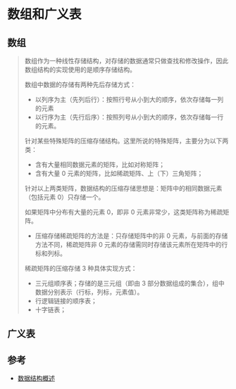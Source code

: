 # 数组和广义表
## 数组
> 数组作为一种线性存储结构，对存储的数据通常只做查找和修改操作，因此数组结构的实现使用的是顺序存储结构。
>
> 数组中数据的存储有两种先后存储方式：
> - 以列序为主（先列后行）：按照行号从小到大的顺序，依次存储每一列的元素
> - 以行序为主（先行后序）：按照列号从小到大的顺序，依次存储每一行的元素。
>
> 针对某些特殊矩阵的压缩存储结构。这里所说的特殊矩阵，主要分为以下两类：
> - 含有大量相同数据元素的矩阵，比如对称矩阵；
> - 含有大量 0 元素的矩阵，比如稀疏矩阵、上（下）三角矩阵；
>
> 针对以上两类矩阵，数据结构的压缩存储思想是：矩阵中的相同数据元素（包括元素 0）只存储一个。
>
> 如果矩阵中分布有大量的元素 0，即非 0 元素非常少，这类矩阵称为稀疏矩阵。
> - 压缩存储稀疏矩阵的方法是：只存储矩阵中的非 0 元素，与前面的存储方法不同，稀疏矩阵非 0 元素的存储需同时存储该元素所在矩阵中的行标和列标。
>
> 稀疏矩阵的压缩存储 3 种具体实现方式：
> - 三元组顺序表；存储的是三元组（即由 3 部分数据组成的集合），组中数据分别表示（行标，列标，元素值）。
> - 行逻辑链接的顺序表；
> - 十字链表；


## 广义表


## 参考
- [数据结构概述](http://data.biancheng.net/intro/)
